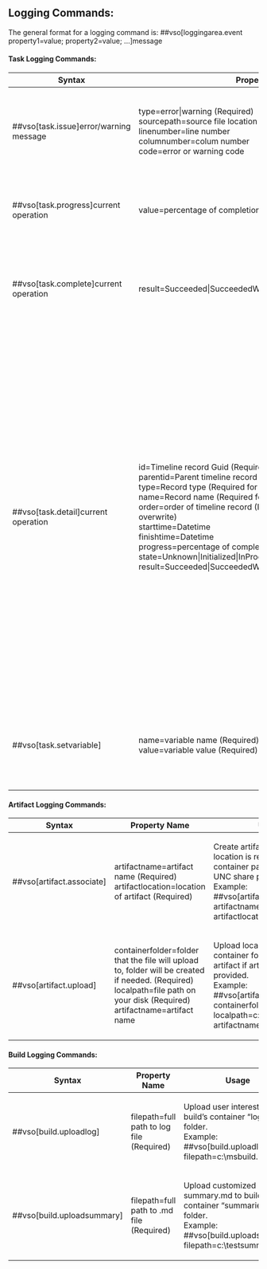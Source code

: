 ﻿## Logging Commands:

The general format for a logging command is:
    ##vso[loggingarea.event property1=value; property2=value; ...]message

#### Task Logging Commands:
<table>
    <thead>
        <tr>
            <th>Syntax</th>
            <th>Property Name</th>
            <th>Usage</th>
        </tr>
    </thead>
    <tbody>
        <tr>
            <td>
                <p align="left">
                    ##vso[task.issue]error/warning message
                </p>
            </td>
            <td>
                <p align="left">
                    type=error|warning (Required) <br>
                    sourcepath=source file location <br>
                    linenumber=line number <br>
                    columnumber=colum number <br>
                    code=error or warning code <br>
                </p>
            </td>
            <td>
                <p align="left">
                    Create error or warning timeline record issue for current task.<br>
                    Example: <br>
                    ##vso[task.issue type=error; sourcepath=consoleapp/main.cs; linenumber=1; columnumber=1; code=100;]this is an error
                </p>
            </td>
        </tr>
        <tr>
            <td>
                <p align="left">
                    ##vso[task.progress]current operation
                </p>
            </td>
            <td>
                <p align="left">
                    value=percentage of completion
                </p>
            </td>
            <td>
                <p align="left">
                    Set progress and current operation for current task.<br>
                    Example: <br>
                    ##vso[task.progress value=75;]Upload Log
                </p>
            </td>
        </tr>
        <tr>
            <td>
                <p align="left">
                    ##vso[task.complete]current operation
                </p>
            </td>
            <td>
                <p align="left">
                    result=Succeeded|SucceededWithIssues|Failed|Cancelled|Skipped
                </p>
            </td>
            <td>
                <p align="left">
                    Finish timeline record for current task, set task result and current operation. When result not provide, set result to succeeded.<br>
                    Example: <br>
                    ##vso[task.complete result=Succeeded;]DONE
                </p>
            </td>
        </tr>
        <tr>
            <td>
                <p align="left">
                    ##vso[task.detail]current operation
                </p>
            </td>
            <td>
                <p align="left">
                    id=Timeline record Guid (Required)<br>
                    parentid=Parent timeline record Guid <br>
                    type=Record type (Required for first time, can't overwrite)<br>
                    name=Record name (Required for first time, can't overwrite)<br>
                    order=order of timeline record (Required for first time, can't overwrite)<br>
                    starttime=Datetime <br>
                    finishtime=Datetime <br>
                    progress=percentage of completion <br>
                    state=Unknown|Initialized|InProgress|Completed <br>
                    result=Succeeded|SucceededWithIssues|Failed|Cancelled|Skipped <br>
                </p>
            </td>
            <td>
                <p align="left">
                    Create and update detail timeline records. <br>
                    The first time we saw ##vso[task.detail] for each task, we will create a detail timeline for the task. <br>
                    We will create and update nested timeline record base on id and parentid. <br>
                    Task author need to remember which Guid they used for each timeline record.
                    The logging system will keep tracking the Guid for each timeline records that been created, so any new Guid will result a new timeline record. <br>
                    Example: <br>
                    Create new root timeline record: ##vso[task.detail id=new guid; name=project1; type=build; order=1]create new timeline record.<br>
                    Create new nested timeline record: ##vso[task.detail id=new guid; parentid=exist timeline record guid ; name=project1; type=build; order=1]create new nested timeline record.<br>
                    Update exist timeline record: ##vso[task.detail id=exist timeline record guid; progress=15; state=InProgress;]update timeline record
                </p>
            </td>
        </tr>
        <tr>
            <td>
                <p align="left">
                    ##vso[task.setvariable]
                </p>
            </td>
            <td>
                <p align="left">
                    name=variable name (Required) <br>
                    value=variable value (Required) <br>
                </p>
            </td>
            <td>
                <p align="left">
                    Set variable in variable service of taskcontext. The first task can set an variable, and following tasks are able to use the variable.<br>
                    Example: <br>
                    ##vso[task.setvariable name=testvar; value=testvalue;]
                </p>
            </td>
        </tr>
    </tbody>
</table>


#### Artifact Logging Commands:
<table>
    <thead>
        <tr>
            <th>Syntax</th>
            <th>Property Name</th>
            <th>Usage</th>
        </tr>
    </thead>
    <tbody>
        <tr>
            <td>
                <p align="left">
                    ##vso[artifact.associate]
                </p>
            </td>
            <td>
                <p align="left">
                    artifactname=artifact name (Required)
                    artifactlocation=location of artifact (Required)
                </p>
            </td>
            <td>
                <p align="left">
                    Create artifact line, artifact location is required to be a file container path, VC path or UNC share path. <br>
                    Example: <br>
                    ##vso[artifact.associate artifactname=drop; artifactlocation=#/1/build;] <br>
                </p>
            </td>
        </tr>
        <tr>
            <td>
                <p align="left">
                    ##vso[artifact.upload]
                </p>
            </td>
            <td>
                <p align="left">
                    containerfolder=folder that the file will upload to, folder will be created if needed. (Required)<br>
                    localpath=file path on your disk (Required)<br>
                    artifactname=artifact name<br>
                </p>
            </td>
            <td>
                <p align="left">
                    Upload local file into a file container folder, create artifact if artifactname provided.<br>
                    Example: <br>
                    ##vso[artifact.upload containerfolder=testresult; localpath=c:\testresult.trx; artifactname=uploadedresult;]<br>
                </p>
            </td>
    </tbody>
</table>


#### Build Logging Commands:
<table>
    <thead>
        <tr>
            <th>Syntax</th>
            <th>Property Name</th>
            <th>Usage</th>
        </tr>
    </thead>
    <tbody>
        <tr>
            <td>
                <p align="left">
                    ##vso[build.uploadlog]
                </p>
            </td>
            <td>
                <p align="left">
                    filepath=full path to log file (Required)
                </p>
            </td>
            <td>
                <p align="left">
                    Upload user interested log to build’s container “logs\tool” folder.<br>
                    Example: <br>
                    ##vso[build.uploadlog filepath=c:\msbuild.log]
                </p>
            </td>
        </tr>
        <tr>
            <td>
                <p align="left">
                    ##vso[build.uploadsummary]
                </p>
            </td>
            <td>
                <p align="left">
                    filepath=full path to .md file (Required)
                </p>
            </td>
            <td>
                <p align="left">
                    Upload customized summary.md to build’s container “summaries” folder.<br>
                    Example: <br>
                    ##vso[build.uploadsummary filepath=c:\testsummary.md]
                </p>
            </td>
        </tr>
    </tbody>
</table>